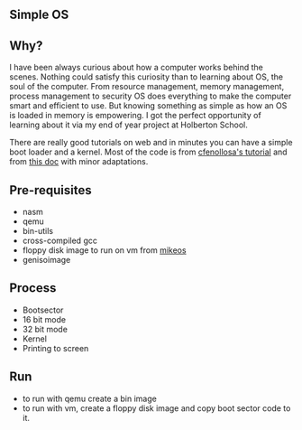 **Simple OS**
--------------

Why?
-----

I have been always curious about how a computer works behind the scenes. Nothing could satisfy this curiosity than to learning about OS, the soul of the computer. From resource management, memory management, process management to security OS does everything to make the computer smart and efficient to use. But knowing something as simple as how an OS is loaded in memory is empowering. I got the perfect opportunity of learning about it via my end of year project at Holberton School. 

There are really good tutorials on web and in minutes you can have a simple boot loader and a kernel. Most of the code is from [cfenollosa's tutorial](https://github.com/cfenollosa/os-tutorial) and from [this doc](http://www.cs.bham.ac.uk/~exr/lectures/opsys/10_11/lectures/os-dev.pdf) with minor adaptations. 

Pre-requisites
--------------
- nasm
- qemu
- bin-utils
- cross-compiled gcc
- floppy disk image to run on vm from [mikeos](http://mikeos.sourceforge.net/write-your-own-os.html)
- genisoimage 
 
Process
--------
- Bootsector
- 16 bit mode
- 32 bit mode
- Kernel
- Printing to screen

Run
----
- to run with qemu create a bin image
- to run with vm, create a floppy disk image and copy boot sector code to it.